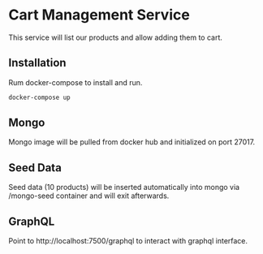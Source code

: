 # Cart Management Service
This service will list our products and allow adding them to cart.

## Installation
Rum docker-compose to install and run.

```bash
docker-compose up
```

## Mongo
Mongo image will be pulled from docker hub and initialized on port 27017.

## Seed Data
Seed data (10 products) will be inserted automatically into mongo via /mongo-seed container and will exit afterwards.

## GraphQL
Point to http://localhost:7500/graphql to interact with graphql interface.
